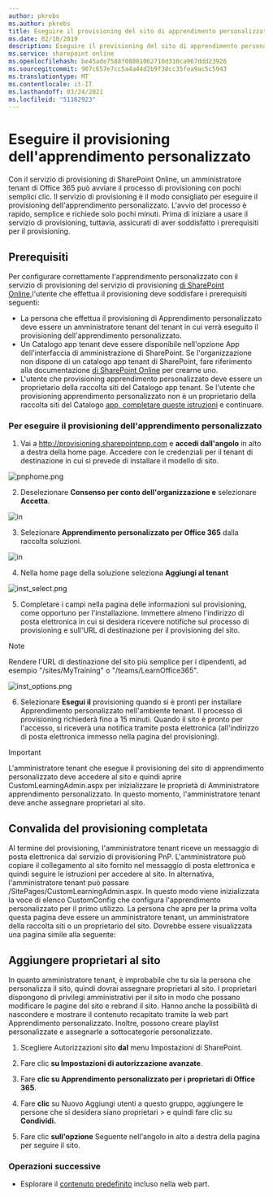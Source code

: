 ```yaml
---
author: pkrebs
ms.author: pkrebs
title: Eseguire il provisioning del sito di apprendimento personalizzato
ms.date: 02/10/2019
description: Eseguire il provisioning del sito di apprendimento personalizzato per Office 365 tramite il motore di provisioning di SharePoint
ms.service: sharepoint online
ms.openlocfilehash: be45ade7588f08801062710d310ca967ddd23926
ms.sourcegitcommit: 907c657e7cc5a4a44d2b9f38cc35fea9ac5c5943
ms.translationtype: MT
ms.contentlocale: it-IT
ms.lasthandoff: 03/24/2021
ms.locfileid: "51162923"
---
```

# <a name="provision-custom-learning"></a>Eseguire il provisioning dell'apprendimento personalizzato

Con il servizio di provisioning di SharePoint Online, un amministratore tenant di Office 365 può avviare il processo di provisioning con pochi semplici clic. Il servizio di provisioning è il modo consigliato per eseguire il provisioning dell'apprendimento personalizzato. L'avvio del processo è rapido, semplice e richiede solo pochi minuti. Prima di iniziare a usare il servizio di provisioning, tuttavia, assicurati di aver soddisfatto i prerequisiti per il provisioning.

## <a name="prerequisites"></a>Prerequisiti
 
Per configurare correttamente l'apprendimento personalizzato con il servizio di provisioning del servizio di provisioning [di SharePoint Online,](https://provisioning.sharepointpnp.com)l'utente che effettua il provisioning deve soddisfare i prerequisiti seguenti: 
 
- La persona che effettua il provisioning di Apprendimento personalizzato deve essere un amministratore tenant del tenant in cui verrà eseguito il provisioning dell'apprendimento personalizzato.  
- Un Catalogo app tenant deve essere disponibile nell'opzione App dell'interfaccia di amministrazione di SharePoint. Se l'organizzazione non dispone di un catalogo app tenant di SharePoint, fare riferimento alla documentazione [di SharePoint Online](/sharepoint/use-app-catalog) per crearne uno.  
- L'utente che provisioning apprendimento personalizzato deve essere un proprietario della raccolta siti del Catalogo app tenant. Se l'utente che provisioning apprendimento personalizzato non è un proprietario della raccolta siti del Catalogo [app, completare queste istruzioni](addappadmin.md) e continuare. 

### <a name="to-provision-custom-learning"></a>Per eseguire il provisioning dell'apprendimento personalizzato

1. Vai a http://provisioning.sharepointpnp.com e **accedi dall'angolo** in alto a destra della home page.  Accedere con le credenziali per il tenant di destinazione in cui si prevede di installare il modello di sito.

![pnphome.png](media/inst_signin.png)

2. Deselezionare **Consenso per conto dell'organizzazione e** selezionare **Accetta**.

![in](media/inst_perms.png)

3. Selezionare **Apprendimento personalizzato per Office 365** dalla raccolta soluzioni.

![in](media/inst_select.png)

4. Nella home page della soluzione seleziona **Aggiungi al tenant**

![inst_select.png](media/inst_add.png)

5. Completare i campi nella pagina delle informazioni sul provisioning, come opportuno per l'installazione. Immettere almeno l'indirizzo di posta elettronica in cui si desidera ricevere notifiche sul processo di provisioning e sull'URL di destinazione per il provisioning del sito.  
> [!NOTE]
> Rendere l'URL di destinazione del sito più semplice per i dipendenti, ad esempio "/sites/MyTraining" o "/teams/LearnOffice365".

![inst_options.png](media/inst_options.png)

6. Selezionare **Esegui il** provisioning quando si è pronti per installare Apprendimento personalizzato nell'ambiente tenant.  Il processo di provisioning richiederà fino a 15 minuti. Quando il sito è pronto per l'accesso, si riceverà una notifica tramite posta elettronica (all'indirizzo di posta elettronica immesso nella pagina del provisioning).

> [!IMPORTANT]
> L'amministratore tenant che esegue il provisioning del sito di apprendimento personalizzato deve accedere al sito e quindi aprire CustomLearningAdmin.aspx per inizializzare le proprietà di Amministratore apprendimento personalizzato. In questo momento, l'amministratore tenant deve anche assegnare proprietari al sito. 

## <a name="validate-provisioning-success"></a>Convalida del provisioning completata

Al termine del provisioning, l'amministratore tenant riceve un messaggio di posta elettronica dal servizio di provisioning PnP. L'amministratore può copiare il collegamento al sito fornito nel messaggio di posta elettronica e quindi seguire le istruzioni per accedere al sito. In alternativa, l'amministratore tenant può passare <YOUR-SITE-COLLECTION-URL>/SitePages/CustomLearningAdmin.aspx. In questo modo viene inizializzata la voce di elenco CustomConfig che configura l'apprendimento personalizzato per il primo utilizzo. La persona che apre per la prima volta questa pagina deve essere un amministratore tenant, un amministratore della raccolta siti o un proprietario del sito. Dovrebbe essere visualizzata una pagina simile alla seguente: 

## <a name="add-owners-to-site"></a>Aggiungere proprietari al sito
In quanto amministratore tenant, è improbabile che tu sia la persona che personalizza il sito, quindi dovrai assegnare proprietari al sito. I proprietari dispongono di privilegi amministrativi per il sito in modo che possano modificare le pagine del sito e rebrand il sito. Hanno anche la possibilità di nascondere e mostrare il contenuto recapitato tramite la web part Apprendimento personalizzato. Inoltre, possono creare playlist personalizzate e assegnarle a sottocategorie personalizzate.  

1. Scegliere Autorizzazioni sito **dal** menu Impostazioni di SharePoint. 
2. Fare clic **su Impostazioni di autorizzazione avanzate**.
3. Fare **clic su Apprendimento personalizzato per i proprietari di Office 365**.
4. Fare **clic** su Nuovo Aggiungi utenti a questo gruppo, aggiungere le persone che si desidera siano proprietari  >  e quindi fare clic su **Condividi.**

8. Fare clic **sull'opzione** Seguente nell'angolo in alto a destra della pagina per seguire il sito.  

### <a name="next-steps"></a>Operazioni successive
- Esplorare il [contenuto predefinito](sitecontent.md) incluso nella web part.
